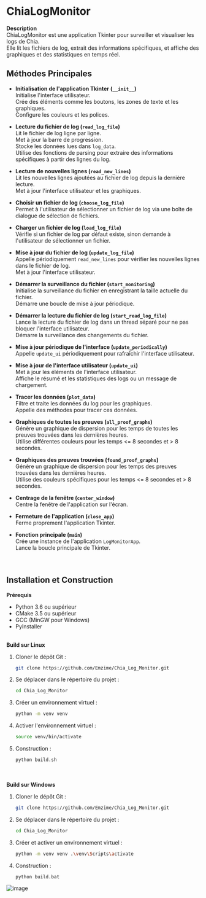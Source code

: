 # ChiaLogMonitor

**Description**  
ChiaLogMonitor est une application Tkinter pour surveiller et visualiser les logs de Chia.  
Elle lit les fichiers de log, extrait des informations spécifiques, et affiche des graphiques et des statistiques en temps réel.



## Méthodes Principales

- **Initialisation de l'application Tkinter (`__init__`)**  
  Initialise l'interface utilisateur.  
  Crée des éléments comme les boutons, les zones de texte et les graphiques.  
  Configure les couleurs et les polices.

- **Lecture du fichier de log (`read_log_file`)**  
  Lit le fichier de log ligne par ligne.  
  Met à jour la barre de progression.  
  Stocke les données lues dans `log_data`.  
  Utilise des fonctions de parsing pour extraire des informations spécifiques à partir des lignes du log.

- **Lecture de nouvelles lignes (`read_new_lines`)**  
  Lit les nouvelles lignes ajoutées au fichier de log depuis la dernière lecture.  
  Met à jour l'interface utilisateur et les graphiques.

- **Choisir un fichier de log (`choose_log_file`)**  
  Permet à l'utilisateur de sélectionner un fichier de log via une boîte de dialogue de sélection de fichiers.

- **Charger un fichier de log (`load_log_file`)**  
  Vérifie si un fichier de log par défaut existe, sinon demande à l'utilisateur de sélectionner un fichier.

- **Mise à jour du fichier de log (`update_log_file`)**  
  Appelle périodiquement `read_new_lines` pour vérifier les nouvelles lignes dans le fichier de log.  
  Met à jour l'interface utilisateur.

- **Démarrer la surveillance du fichier (`start_monitoring`)**  
  Initialise la surveillance du fichier en enregistrant la taille actuelle du fichier.  
  Démarre une boucle de mise à jour périodique.

- **Démarrer la lecture du fichier de log (`start_read_log_file`)**  
  Lance la lecture du fichier de log dans un thread séparé pour ne pas bloquer l'interface utilisateur.  
  Démarre la surveillance des changements du fichier.

- **Mise à jour périodique de l'interface (`update_periodically`)**  
  Appelle `update_ui` périodiquement pour rafraîchir l'interface utilisateur.

- **Mise à jour de l'interface utilisateur (`update_ui`)**  
  Met à jour les éléments de l'interface utilisateur.  
  Affiche le résumé et les statistiques des logs ou un message de chargement.

- **Tracer les données (`plot_data`)**  
  Filtre et traite les données du log pour les graphiques.  
  Appelle des méthodes pour tracer ces données.

- **Graphiques de toutes les preuves (`all_proof_graphs`)**  
  Génère un graphique de dispersion pour les temps de toutes les preuves trouvées dans les dernières heures.  
  Utilise différentes couleurs pour les temps <= 8 secondes et > 8 secondes.

- **Graphiques des preuves trouvées (`found_proof_graphs`)**  
  Génère un graphique de dispersion pour les temps des preuves trouvées dans les dernières heures.  
  Utilise des couleurs spécifiques pour les temps <= 8 secondes et > 8 secondes.

- **Centrage de la fenêtre (`center_window`)**  
  Centre la fenêtre de l'application sur l'écran.

- **Fermeture de l'application (`close_app`)**  
  Ferme proprement l'application Tkinter.

- **Fonction principale (`main`)**  
  Crée une instance de l'application `LogMonitorApp`.  
  Lance la boucle principale de Tkinter.
<br><br><br>
## Installation et Construction

**Prérequis**  
- Python 3.6 ou supérieur  
- CMake 3.5 ou supérieur  
- GCC (MinGW pour Windows)  
- PyInstaller
<br><br>

**Build sur Linux**  
1. Cloner le dépôt Git :  
   ```bash
   git clone https://github.com/Emzime/Chia_Log_Monitor.git
2. Se déplacer dans le répertoire du projet :
   ```bash
   cd Chia_Log_Monitor       
3. Créer un environnement virtuel :
   ```bash
   python -m venv venv       
4. Activer l'environnement virtuel :
   ```bash
   source venv/bin/activate       
5. Construction :
   ```bash
   python build.sh
<br><br>
**Build sur Windows**  
1. Cloner le dépôt Git :  
   ```bash
   git clone https://github.com/Emzime/Chia_Log_Monitor.git       
2. Se déplacer dans le répertoire du projet :
   ```bash
   cd Chia_Log_Monitor
3. Créer et activer un environnement virtuel :
   ```bash
   python -m venv venv .\venv\Scripts\activate
4. Construction :
   ```bash
   python build.bat


![image](https://github.com/user-attachments/assets/702a71fa-c459-4c67-9594-ef9825bc91db)
